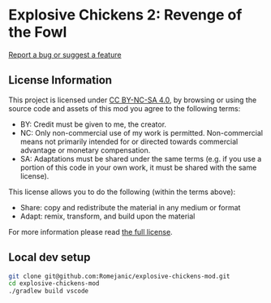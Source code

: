 # Explosive Chickens 2: Revenge of the Fowl

[Report a bug or suggest a feature](https://github.com/Romejanic/explosive-chickens-mod/issues/new/choose)

## License Information

This project is licensed under [CC BY-NC-SA 4.0](https://creativecommons.org/licenses/by-nc-sa/4.0/), by browsing or using the source code and assets of this mod you agree to the following terms:

- BY: Credit must be given to me, the creator.
- NC: Only non-commercial use of my work is permitted. Non-commercial means not primarily intended for or directed towards commercial advantage or monetary compensation.
- SA: Adaptations must be shared under the same terms (e.g. if you use a portion of this code in your own work, it must be shared with the same license).

This license allows you to do the following (within the terms above):

- Share: copy and redistribute the material in any medium or format
- Adapt: remix, transform, and build upon the material

For more information please read [the full license](./LICENSE).

## Local dev setup

```sh
git clone git@github.com:Romejanic/explosive-chickens-mod.git
cd explosive-chickens-mod
./gradlew build vscode
```
